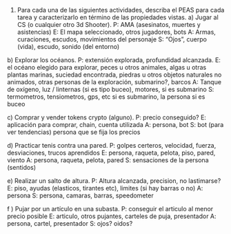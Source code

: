 1. Para cada una de las siguientes actividades, describa el PEAS para cada tarea y caracterizarlo en término de las propiedades vistas. 
a) Jugar al CS (o cualquier otro 3d Shooter).
P: AMA (asesinatos, muertes y asistencias)
E: El mapa seleccionado, otros jugadores, bots
A: Armas, curaciones, escudos, movimientos del personaje
S: “Ojos”, cuerpo (vida), escudo, sonido (del entorno)  

b) Explorar los océanos. 
P: extensión explorada, profundidad alcanzada. 
E: el océano elegido para explorar, peces u otros animales, algas u otras plantas marinas, suciedad encontrada, piedras u otros objetos naturales no animados, otras personas de la exploración, submarino?, barcos
A:  Tanque de oxígeno, luz / linternas (si es tipo buceo), motores, si es submarino
S: termometros, tensiometros, gps, etc si es submarino, la persona si es buceo

c) Comprar y vender tokens crypto (alguno).
P: precio conseguido? 
E: aplicación para comprar, chain, cuenta utilizada
A: persona, bot
S: bot (para ver tendencias) persona que se fija los precios
 
d) Practicar tenis contra una pared.
P: golpes certeros, velocidad, fuerza, desviaciones, trucos aprendidos
E: persona, raqueta, pelota, piso, pared, viento
A: persona, raqueta, pelota, pared
S: sensaciones de la persona (sentidos) 

e) Realizar un salto de altura. 
P: Altura alcanzada, precision, no lastimarse? 
E: piso, ayudas (elasticos, tirantes etc), limites (si hay barras o no) 
A: persona
S: persona, camaras, barras, speedometer 

f ) Pujar por un artículo en una subasta. 
P: conseguir el articulo al menor precio posible
E: articulo, otros pujantes, carteles de puja, presentador
A: persona, cartel, presentador
S: ojos? oidos? 

